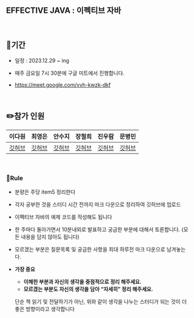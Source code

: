 ## EFFECTIVE JAVA : 이펙티브 자바 


<br/>

## 🚀기간

- 일정 : 2023.12.29 ~ ing

- 매주 금요일 7시 30분에 구글 미트에서 진행합니다.
- https://meet.google.com/vvh-kwzk-dkf

<br/>

## ✏️참가 인원


| 이다원 | 최영은 | 안수지 | 장철희 | 진우람| 문병민|
| --- | --- | --- | --- | --- | --- |
| [깃허브](https://github.com/dawonss) | [깃허브](https://github.com/Choi-Young-Eun) | [깃허브](https://github.com/deltawing71911) |  [깃허브](https://github.com/Jang-namu) | [깃허브](https://github.com/uramjin) | [깃허브](https://github.com/qudalsrnt3x) | 




<br/>



### 🎯Rule

- 분량은 주당 item5 정리한다 

- 각자 공부한 것을 스터디 시간 전까지 마크 다운으로 정리하여 깃허브에 업로드

- 이펙티브 자바의 예제 코드를 작성해도 됩니다

- 한 주마다 돌아가면서 10분내외로 발표하고 궁금한 부분에 대해서 토론합니다. (모든 내용을 담지 않아도 됩니다)

- 모르겠는 부분은 질문목록 및 궁금한 사항을 최대 하루전 마크 다운으로 남겨놓는다. 

- **가장 중요**
    - **이해한 부분과 자신의 생각을 중점적으로 정리 해주세요.**
    - **모르겠는 부분도 자신의 생각을 담아 “자세히” 정리 해주세요.**

    단순 책 읽기 및 전달하기가 아닌, 위와 같이 생각을 나누는 스터디가 되는 것이 더 좋은 방향이라고 생각합니다


<br/><br/>






